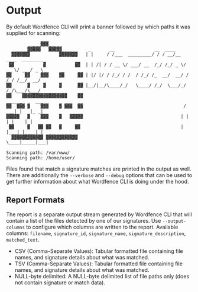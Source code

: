 # Output

By default Wordfence CLI will print a banner followed by which paths it was supplied for scanning:

	                             
	             ▓▓▓                                                                   
	        ▓▓▓▓▓   ▓▓▓▓▓          _       __               __  ____                   
	  ▓▓▓▓▓▓▓           ▓▓▓▓▓▓▓   | |     / /___  _________/ / / __/__  ____  ________ 
	 ▓▓           ▓           ▓▓  | | /| / / __ \/ ___/ __  /_/ /_/ _ \/ __ \/ ___/ _ \
	▓▓     ▓▓    ▓▓▓    ▓▓     ▓▓ | |/ |/ / /_/ / /  / /_/ /_  __/  __/ / / / /__/  __/
	▓▓      ▓     ▓     ▓      ▓▓ |__/|__/\____/_/   \____/ /_/  \___/_/ /_/\___/\___/ 
	▓▓    ▓▓▓▓▓▓▓▓▓▓▓▓▓▓▓▓▓    ▓▓                                       ____ _     ___ 
	▓▓  ▓▓▓ ▓    ▓▓▓    ▓ ▓▓▓  ▓▓                                      / ___| |   |_ _|
	▓▓▓▓▓   ▓    ▓▓▓    ▓   ▓▓▓▓▓                                     | |   | |    | | 
	 ▓▓     ▓   ▓▓ ▓▓   ▓     ▓▓                                      | |___| |___ | | 
	  ▓▓▓▓▓▓▓▓▓▓▓▓ ▓▓▓▓▓▓▓▓▓▓▓▓                                        \____|_____|___|
	                                                                                   
	Scanning path: /var/www/
	Scanning path: /home/user/

Files found that match a signature matches are printed in the output as well. There are additionally the `--verbose` and `--debug` options that can be used to get further information about what Wordfence CLI is doing under the hood.

## Report Formats

The report is a separate output stream generated by Wordfence CLI that will contain a list of the files detected by one of our signatures. Use `--output-columns` to configure which columns are written to the report. Available columns: `filename`, `signature_id`, `signature_name`, `signature_description`, `matched_text`. 

- CSV (Comma-Separate Values): Tabular formatted file containing file names, and signature details about what was matched.
- TSV (Comma-Separate Values): Tabular formatted file containing file names, and signature details about what was matched.
- NULL-byte delimited: A NULL-byte delimited list of file paths only (does not contain signature or match data).

